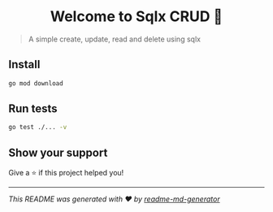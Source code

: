 <h1 align="center">Welcome to Sqlx CRUD 👋</h1>
<p>
</p>

> A simple create, update, read and delete using sqlx

## Install

```sh
go mod download
```

## Run tests

```sh
go test ./... -v
```

## Show your support

Give a ⭐️ if this project helped you!

***
_This README was generated with ❤️ by [readme-md-generator](https://github.com/kefranabg/readme-md-generator)_